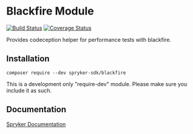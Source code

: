 # Blackfire Module
[![Build Status](https://travis-ci.org/spryker-sdk/blackfire.svg)](https://travis-ci.org/spryker-sdk/blackfire)
[![Coverage Status](https://coveralls.io/repos/github/spryker-sdk/blackfire/badge.svg)](https://coveralls.io/github/spryker-sdk/blackfire)

Provides codeception helper for performance tests with blackfire.

## Installation

```
composer require --dev spryker-sdk/blackfire
```

This is a development only "require-dev" module. Please make sure you include it as such.

## Documentation

[Spryker Documentation](https://academy.spryker.com/developing_with_spryker/module_guide/modules.html)
